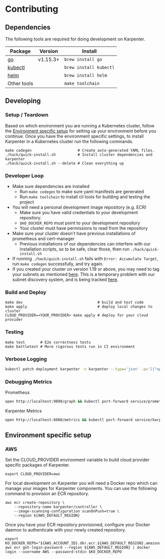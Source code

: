 # Contributing

## Dependencies

The following tools are required for doing development on Karpenter.

| Package                                                            | Version  | Install                |
| ------------------------------------------------------------------ | -------- | ---------------------- |
| [go](https://golang.org/dl/)                                       | v1.15.3+ | `brew install go`      |
| [kubectl](https://kubernetes.io/docs/tasks/tools/install-kubectl/) |          | `brew install kubectl` |
| [helm](https://helm.sh/docs/intro/install/)                        |          | `brew install helm`    |
| Other tools                                                        |          | `make toolchain`       |

## Developing

### Setup / Teardown

Based on which environment you are running a Kubernetes cluster, follow the [Environment specific setup](#environment-specific-setup) for setting up your environment before you continue. Once you have the environment specific settings, to install Karpenter in a Kubernetes cluster run the following commands.

```
make codegen                     # Create auto-generated YAML files.
./hack/quick-install.sh          # Install cluster dependencies and karpenter
./hack/quick-install.sh --delete # Clean everything up
```

### Developer Loop
* Make sure dependencies are installed
    * Run `make codegen` to make sure yaml manifests are generated
    * Run `make toolchain` to install cli tools for building and testing the project
* You will need a personal development image repository (e.g. ECR)
    * Make sure you have valid credentials to your development repository.
    * `$KO_DOCKER_REPO` must point to your development repository
    * Your cluster must have permissions to read from the repository
* Make sure your cluster doesn't have previous installations of prometheus and cert-manager
  * Previous installations of our dependencies can interfere with our installation scripts, so to be safe, clear those, then run `./hack/quick-install.sh`
* If running `./hack/quick-install.sh` fails with `Error: Accumulate Target`, run `make codegen` successfully, and try again.
* If you created your cluster on version 1.19 or above, you may need to tag your subnets as mentioned [here](docs/aws/README.md). This is a temporary problem with our subnet discovery system, and is being tracked [here](https://github.com/awslabs/karpenter/issues/404#issuecomment-845283904).

### Build and Deploy
```
make dev                                  # build and test code
make apply                                # deploy local changes to cluster
CLOUD_PROVIDER=<YOUR_PROVIDER> make apply # deploy for your cloud provider
```

### Testing
```
make test       # E2e correctness tests
make battletest # More rigorous tests run in CI environment
```

### Verbose Logging
```bash
kubectl patch deployment karpenter -n karpenter --type='json' -p='[{"op": "replace", "path": "/spec/template/spec/containers/0/args", "value": ["--verbose"]}]'
```

### Debugging Metrics
Prometheus
```bash
open http://localhost:9090/graph && kubectl port-forward service/prometheus-operated -n karpenter 9090
```
Karpenter Metrics
```bash
open http://localhost:8080/metrics && kubectl port-forward service/karpenter-metrics-service -n karpenter 8080
```

## Environment specific setup

### AWS
Set the CLOUD_PROVIDER environment variable to build cloud provider specific packages of Karpenter.

```
export CLOUD_PROVIDER=aws
```

For local development on Karpenter you will need a Docker repo which can manage your images for Karpenter components.
You can use the following command to provision an ECR repository.
```
aws ecr create-repository \
    --repository-name karpenter/controller \
    --image-scanning-configuration scanOnPush=true \
    --region ${AWS_DEFAULT_REGION}
```

Once you have your ECR repository provisioned, configure your Docker daemon to authenticate with your newly created repository.

```
export KO_DOCKER_REPO="${AWS_ACCOUNT_ID}.dkr.ecr.${AWS_DEFAULT_REGION}.amazonaws.com/karpenter"
aws ecr get-login-password --region ${AWS_DEFAULT_REGION} | docker login --username AWS --password-stdin $KO_DOCKER_REPO
```
